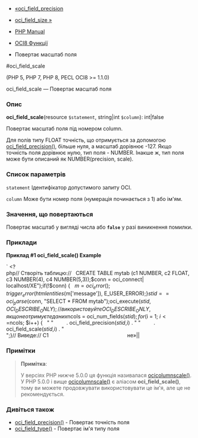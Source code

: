 - [«oci_field_precision](function.oci-field-precision.md)
- [oci_field_size »](function.oci-field-size.md)

- [PHP Manual](index.md)
- [OCI8 Функції](ref.oci8.md)
- Повертає масштаб поля

#oci_field_scale

(PHP 5, PHP 7, PHP 8, PECL OCI8 \>= 1.1.0)

oci_field_scale — Повертає масштаб поля

### Опис

**oci_field_scale**(resource `$statement`, string\|int `$column`):
int\|false

Повертає масштаб поля під номером column.

Для полів типу FLOAT точність, що отримується за допомогою
[oci_field_precision()](function.oci-field-precision.md), більше нуля,
а масштаб дорівнює -127. Якщо точність поля дорівнює нулю, тип поля -
NUMBER. Інакше ж, тип поля може бути описаний як NUMBER(precision,
scale).

### Список параметрів

`statement`
Ідентифікатор допустимого запиту OCI.

`column`
Може бути номер поля (нумерація починається з 1) або ім'ям.

### Значення, що повертаються

Повертає масштаб у вигляді числа або **`false`** у разі виникнення
помилки.

### Приклади

**Приклад #1 **oci_field_scale()** Example**

` <?php// Створіть таблицю://   CREATE TABLE mytab (c1 NUMBER, c2 FLOAT, c3 NUMBER(4), c4 NUMBER(5,3));$conn = oci_connect| localhost/XE");if(!$conn) {   $m = oci_error(); trigger_error(htmlentities($m['message']), E_USER_ERROR);}$stid==oci_parse($conn, "SELECT * FROM mytab");oci_execute($stid, OCI_DESCRIBE_ONLY); // використовуйте OCI_DESCRIBE_ONLY, якщо не отримуєте даних$ncols = oci_num_fields($stid);for ($i = 1; $i <= $ncols; $i++) {   " "         . oci_field_precision($stid, $i) . " "         . oci_field_scale($stid, $i) . "<br>
";}// Виведе:// C1                                                      не»||

### Примітки

> **Примітка**:
>
> У версіях PHP нижче 5.0.0 ця функція називалася
> [ocicolumnscale()](function.ocicolumnscale.md). У PHP 5.0.0 і вище
> [ocicolumnscale()](function.ocicolumnscale.md) є аліасом
> **oci_field_scale()**, тому ви можете продовжувати використовувати це
> ім'я, але це не рекомендується.

### Дивіться також

- [oci_field_precision()](function.oci-field-precision.md) -
Повертає точність поля
- [oci_field_type()](function.oci-field-type.md) - Повертає ім'я
типу поля
